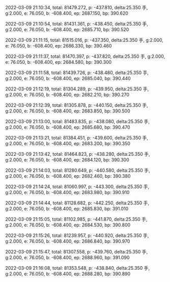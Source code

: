 2022-03-09 21:10:34, total: 81479.272, p: -437.810, delta:25.350 手, g:2.000, e: 76.050, b: -608.400, ep: 2687.150, bp: 390.620

2022-03-09 21:10:54, total: 81431.361, p: -438.450, delta:25.350 手, g:2.000, e: 76.050, b: -608.400, ep: 2685.710, bp: 390.520

2022-03-09 21:11:15, total: 81515.016, p: -437.350, delta:25.350 手, g:2.000, e: 76.050, b: -608.400, ep: 2686.330, bp: 390.460

2022-03-09 21:11:37, total: 81470.397, p: -437.820, delta:25.350 手, g:2.000, e: 76.050, b: -608.400, ep: 2684.580, bp: 390.300

2022-03-09 21:11:58, total: 81439.726, p: -438.480, delta:25.350 手, g:2.000, e: 76.050, b: -608.400, ep: 2685.040, bp: 390.440

2022-03-09 21:12:19, total: 81304.289, p: -439.950, delta:25.350 手, g:2.000, e: 76.050, b: -608.400, ep: 2682.210, bp: 390.270

2022-03-09 21:12:39, total: 81305.878, p: -440.150, delta:25.350 手, g:2.000, e: 76.050, b: -608.400, ep: 2683.850, bp: 390.500

2022-03-09 21:13:00, total: 81483.835, p: -438.080, delta:25.350 手, g:2.000, e: 76.050, b: -608.400, ep: 2685.680, bp: 390.470

2022-03-09 21:13:21, total: 81384.451, p: -439.600, delta:25.350 手, g:2.000, e: 76.050, b: -608.400, ep: 2683.200, bp: 390.350

2022-03-09 21:13:42, total: 81464.823, p: -438.280, delta:25.350 手, g:2.000, e: 76.050, b: -608.400, ep: 2684.120, bp: 390.300

2022-03-09 21:14:03, total: 81280.649, p: -440.580, delta:25.350 手, g:2.000, e: 76.050, b: -608.400, ep: 2682.460, bp: 390.380

2022-03-09 21:14:24, total: 81060.997, p: -443.300, delta:25.350 手, g:2.000, e: 76.050, b: -608.400, ep: 2683.980, bp: 390.910

2022-03-09 21:14:44, total: 81128.682, p: -442.250, delta:25.350 手, g:2.000, e: 76.050, b: -608.400, ep: 2685.830, bp: 391.010

2022-03-09 21:15:05, total: 81102.985, p: -441.870, delta:25.350 手, g:2.000, e: 76.050, b: -608.400, ep: 2684.530, bp: 390.800

2022-03-09 21:15:26, total: 81239.957, p: -440.920, delta:25.350 手, g:2.000, e: 76.050, b: -608.400, ep: 2686.840, bp: 390.970

2022-03-09 21:15:47, total: 81307.558, p: -439.760, delta:25.350 手, g:2.000, e: 76.050, b: -608.400, ep: 2688.960, bp: 391.090

2022-03-09 21:16:08, total: 81353.548, p: -438.840, delta:25.350 手, g:2.000, e: 76.050, b: -608.400, ep: 2688.280, bp: 390.890